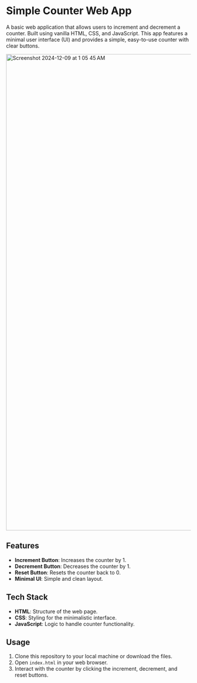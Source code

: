 # Simple Counter Web App

A basic web application that allows users to increment and decrement a counter. Built using vanilla HTML, CSS, and JavaScript. This app features a minimal user interface (UI) and provides a simple, easy-to-use counter with clear buttons.

<img width="1298" alt="Screenshot 2024-12-09 at 1 05 45 AM" src="https://github.com/user-attachments/assets/a68fe3b4-f841-4bb4-ab08-42fc0b4ec3cc">

## Features

- **Increment Button**: Increases the counter by 1.
- **Decrement Button**: Decreases the counter by 1.
- **Reset Button**: Resets the counter back to 0.
- **Minimal UI**: Simple and clean layout.

## Tech Stack

- **HTML**: Structure of the web page.
- **CSS**: Styling for the minimalistic interface.
- **JavaScript**: Logic to handle counter functionality.

## Usage

1. Clone this repository to your local machine or download the files.
2. Open `index.html` in your web browser.
3. Interact with the counter by clicking the increment, decrement, and reset buttons.
